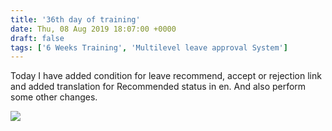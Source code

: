 ```yaml
---
title: '36th day of training'
date: Thu, 08 Aug 2019 18:07:00 +0000
draft: false
tags: ['6 Weeks Training', 'Multilevel leave approval System']
---
```


Today I have added condition for leave recommend, accept or rejection link and added translation for Recommended status in en. And also perform some other changes.

![](/images/2019/08/screenshot-from-2019-11-20-23-09-17-e1574365326646.png?w=1024)